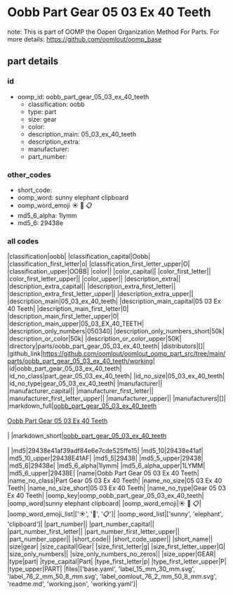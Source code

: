 # Oobb Part Gear 05 03 Ex 40 Teeth  

note: This is part of OOMP the Oopen Organization Method For Parts. For more details: https://github.com/oomlout/oomp_base

##  part details





### id
* oomp_id: oobb_part_gear_05_03_ex_40_teeth
  * classification: oobb
  * type: part
  * size: gear
  * color: 
  * description_main: 05_03_ex_40_teeth
  * description_extra: 
  * manufacturer: 
  * part_number: 

### other_codes
* short_code: 
* oomp_word: sunny elephant clipboard
* oomp_word_emoji :sunny: :elephant: :clipboard:
* md5_6_alpha: 1lymm
* md5_6: 29438e

### all codes 
|classification|oobb|
|classification_capital|Oobb|
|classification_first_letter|o|
|classification_first_letter_upper|O|
|classification_upper|OOBB|
|color||
|color_capital||
|color_first_letter||
|color_first_letter_upper||
|color_upper||
|description_extra||
|description_extra_capital||
|description_extra_first_letter||
|description_extra_first_letter_upper||
|description_extra_upper||
|description_main|05_03_ex_40_teeth|
|description_main_capital|05 03 Ex 40 Teeth|
|description_main_first_letter|0|
|description_main_first_letter_upper|0|
|description_main_upper|05_03_EX_40_TEETH|
|description_only_numbers|050340|
|description_only_numbers_short|50k|
|description_or_color|50k|
|description_or_color_upper|50K|
|directory|parts/oobb_part_gear_05_03_ex_40_teeth|
|distributors|[]|
|github_link|https://github.com/oomlout/oomlout_oomp_part_src/tree/main/parts/oobb_part_gear_05_03_ex_40_teeth/working|
|id|oobb_part_gear_05_03_ex_40_teeth|
|id_no_class|part_gear_05_03_ex_40_teeth|
|id_no_size|05_03_ex_40_teeth|
|id_no_type|gear_05_03_ex_40_teeth|
|manufacturer||
|manufacturer_capital||
|manufacturer_first_letter||
|manufacturer_first_letter_upper||
|manufacturer_upper||
|manufacturers|[]|
|markdown_full|[oobb_part_gear_05_03_ex_40_teeth](https://github.com/oomlout/oomlout_oomp_part_src/tree/main/parts/oobb_part_gear_05_03_ex_40_teeth/working)<br>[](https://github.com/oomlout/oomlout_oomp_part_src/tree/main/parts/oobb_part_gear_05_03_ex_40_teeth/working)<br>[Oobb Part Gear 05 03 Ex 40 Teeth](https://github.com/oomlout/oomlout_oomp_part_src/tree/main/parts/oobb_part_gear_05_03_ex_40_teeth/working)<br><br>|
|markdown_short|[oobb_part_gear_05_03_ex_40_teeth](https://github.com/oomlout/oomlout_oomp_part_src/tree/main/parts/oobb_part_gear_05_03_ex_40_teeth/working)<br><br>|
|md5|29438e41af39adf84e6e7cde525ffe15|
|md5_10|29438e41af|
|md5_10_upper|29438E41AF|
|md5_5|29438|
|md5_5_upper|29438|
|md5_6|29438e|
|md5_6_alpha|1lymm|
|md5_6_alpha_upper|1LYMM|
|md5_6_upper|29438E|
|name|Oobb Part Gear 05 03 Ex 40 Teeth|
|name_no_class|Part Gear 05 03 Ex 40 Teeth|
|name_no_size|05 03 Ex 40 Teeth|
|name_no_size_short|05 03 Ex 40 Teeth|
|name_no_type|Gear 05 03 Ex 40 Teeth|
|oomp_key|oomp_oobb_part_gear_05_03_ex_40_teeth|
|oomp_word|sunny elephant clipboard|
|oomp_word_emoji|:sunny: :elephant: :clipboard:|
|oomp_word_emoji_list|[':sunny:', ':elephant:', ':clipboard:']|
|oomp_word_list|['sunny', 'elephant', 'clipboard']|
|part_number||
|part_number_capital||
|part_number_first_letter||
|part_number_first_letter_upper||
|part_number_upper||
|short_code||
|short_code_upper||
|short_name||
|size|gear|
|size_capital|Gear|
|size_first_letter|g|
|size_first_letter_upper|G|
|size_only_numbers||
|size_only_numbers_no_zeros||
|size_upper|GEAR|
|type|part|
|type_capital|Part|
|type_first_letter|p|
|type_first_letter_upper|P|
|type_upper|PART|
|files|['base.yaml', 'label_15_mm_30_mm.svg', 'label_76_2_mm_50_8_mm.svg', 'label_oomlout_76_2_mm_50_8_mm.svg', 'readme.md', 'working.json', 'working.yaml']|
